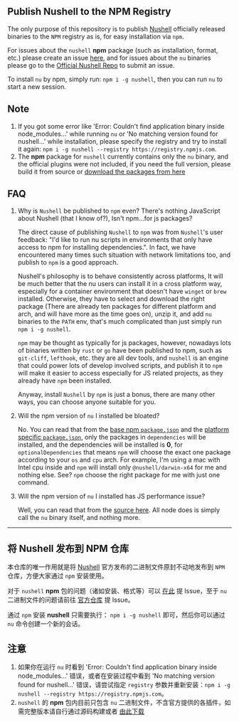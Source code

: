 
## Publish Nushell to the NPM Registry

The only purpose of this repository is to publish [Nushell](https://github.com/nushell/nushell) officially released binaries to the `NPM` registry as is, for easy installation via `npm`.

For issues about the `nushell` **npm** package (such as installation, format, etc.) please create an issue [here](https://github.com/hustcer/nu-to-npm/issues), and for issues about the `nu` binaries please go to the [Official Nushell Repo](https://github.com/nushell/nushell/issues) to submit an issue.

To install `nu` by npm, simply run: `npm i -g nushell`, then you can run `nu` to start a new session.

## Note

1. If you got some error like 'Error: Couldn't find application binary inside node_modules...' while running `nu` or 'No matching version found for nushell...' while installation, please specify the registry and try to install it again: `npm i -g nushell --registry https://registry.npmjs.com`.
2. The **npm** package for `nushell` currently contains only the `nu` binary, and the official plugins were not included, if you need the full version, please build it from source or [download the packages from here](https://github.com/nushell/nushell/releases)

## FAQ

1. Why is `Nushell` be published to `npm` even? There's nothing JavaScript about Nushell (that I know of?), Isn't npm...for js packages?

    The direct cause of publishing `Nushell` to `npm` was from `Nushell`'s user feedback: "I'd like to run nu scripts in environments that only have access to npm for installing dependencies.". In fact, we have encountered many times such situation with network limitations too, and publish to `npm` is a good approach.

    Nushell's philosophy is to behave consistently across platforms, It will be much better that the nu users can install it in a cross platform way, especially for a container environment that doesn't have `winget` or `brew` installed. Otherwise, they have to select and download the right package (There are already ten packages for different platform and arch, and will have more as the time goes on), unzip it, and add `nu` binaries to the `PATH` env, that's much complicated than just simply run `npm i -g nushell`.

    `npm` may be thought as typically for js packages, however, nowadays lots of binaries written by `rust` or `go` have been published to npm, such as `git-cliff`, `lefthook`, etc. they are all dev tools, and `nushell` is an engine that could power lots of develop involved scripts, and publish it to `npm` will make it easier to access especially for JS related projects, as they already have `npm` been installed.

    Anyway, install `Nushell` by `npm` is just a bonus, there are many other ways, you can choose anyone suitable for you.

1. Will the npm version of `nu` I installed be bloated?

    No. You can read that from the [base npm `package.json`](https://github.com/hustcer/nu-to-npm/blob/main/npm/app/package.json) and the [platform specific `package.json`](https://github.com/hustcer/nu-to-npm/blob/main/npm/package.json.tmpl), only the packages in `dependencies` will be installed, and the dependencies will be installed is **0**, for `optionalDependencies` that means `npm` will choose the exact one package according to your `os` and `cpu` arch. For example, I'm using a mac with Intel cpu inside and `npm` will install only `@nushell/darwin-x64` for me and nothing else. See? `npm` choose the right package for me with just one command.

1. Will the npm version of `nu` I installed has JS performance issue?

    Well, you can read that from the [source here](https://github.com/hustcer/nu-to-npm/blob/main/npm/app/src/index.ts). All node does is simply call the `nu` binary itself, and nothing more.

---

## 将 Nushell 发布到 NPM 仓库

本仓库的唯一作用就是将 [Nushell](https://github.com/nushell/nushell) 官方发布的二进制文件原封不动地发布到 `NPM` 仓库，方便大家通过 `npm` 安装使用。

对于 `nushell` **npm** 包的问题（诸如安装、格式等）可以 [在此](https://github.com/hustcer/nu-to-npm/issues) 提 Issue，至于 `nu` 二进制文件的问题请前往 [官方仓库](https://github.com/nushell/nushell/issues) 提 Issue。

通过 `npm` 安装 **nushell** 只需要执行： `npm i -g nushell` 即可，然后你可以通过 `nu` 命令创建一个新的会话。

## 注意

1. 如果你在运行 `nu` 时看到 'Error: Couldn't find application binary inside node_modules...' 错误，或者在安装过程中看到 'No matching version found for nushell...' 错误，请尝试指定 `registry` 参数并重新安装：`npm i -g nushell --registry https://registry.npmjs.com`。
2. `nushell` 的 **npm** 包内目前只包含 `nu` 二进制文件，不含官方提供的各插件，如需完整版本请自行通过源码构建或者 [由此下载](https://github.com/nushell/nushell/releases)
